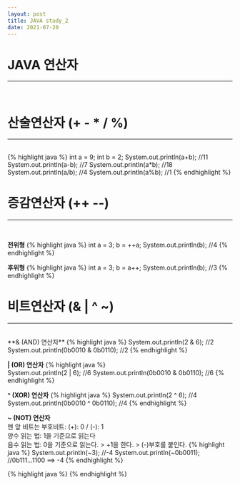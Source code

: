 ```yaml
---
layout: post
title: JAVA study_2
date: 2021-07-20
---
```


# JAVA 연산자
<hr>
<br/>


# 산술연산자 (+ - * / %)
<hr>
<br/>
{% highlight java %}
int a = 9;
int b = 2;
System.out.println(a+b); //11
System.out.println(a-b); //7
System.out.println(a*b); //18
System.out.println(a/b); //4
System.out.println(a%b); //1
{% endhighlight %}
<br/>

# 증감연산자 (++ --)
<hr>
<br/>

**전위형**
{% highlight java %}
int a = 3;
b = ++a;
System.out.println(b); //4
{% endhighlight %}
<br/>

**후위형**
{% highlight java %}
int a = 3;
b = a++;
System.out.println(b); //3
{% endhighlight %}
<br/>

# 비트연산자 (& | ^ ~)
<hr>
<br/>
**& (AND) 연산자**  
{% highlight java %}
System.out.println(2 & 6); //2
System.out.println(0b0010 & 0b0110); //2
{% endhighlight %}  

**| (OR) 연산자**
{% highlight java %}  
System.out.println(2 | 6); //6
System.out.println(0b0010 & 0b0110); //6
{% endhighlight %} 

**^ (XOR) 연산자**
{% highlight java %}
System.out.println(2 ^ 6); //4
System.out.println(0b0010 ^ 0b0110); //4
{% endhighlight %} 

**~ (NOT) 연산자**  
맨 앞 비트는 부호비트: (+): 0 / (-): 1  
양수 읽는 법: 1을 기준으로 읽는다  
음수 읽는 법: 0을 기준으로 읽는다. > +1을 한다. > (-)부호를 붙인다.
{% highlight java %}
System.out.println(~3); //-4
System.out.println(~0b0011); //0b111...1100 ==> -4
{% endhighlight %} 

{% highlight java %}
{% endhighlight %} 
